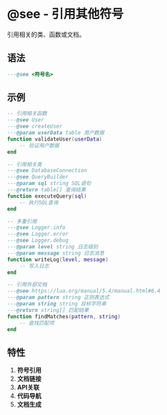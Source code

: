 # @see - 引用其他符号

引用相关的类、函数或文档。

## 语法

```lua
---@see <符号名>
```

## 示例

```lua
-- 引用相关函数
---@see User
---@see createUser
---@param userData table 用户数据
function validateUser(userData)
    -- 验证用户数据
end

-- 引用相关类
---@see DatabaseConnection
---@see QueryBuilder
---@param sql string SQL语句
---@return table[] 查询结果
function executeQuery(sql)
    -- 执行SQL查询
end

-- 多重引用
---@see Logger.info
---@see Logger.error
---@see Logger.debug
---@param level string 日志级别
---@param message string 日志消息
function writeLog(level, message)
    -- 写入日志
end

-- 引用外部文档
---@see https://lua.org/manual/5.4/manual.html#6.4
---@param pattern string 正则表达式
---@param string string 目标字符串
---@return string[] 匹配结果
function findMatches(pattern, string)
    -- 查找匹配项
end
```

## 特性

1. **符号引用**
2. **文档链接**
3. **API关联**
4. **代码导航**
5. **文档生成**
